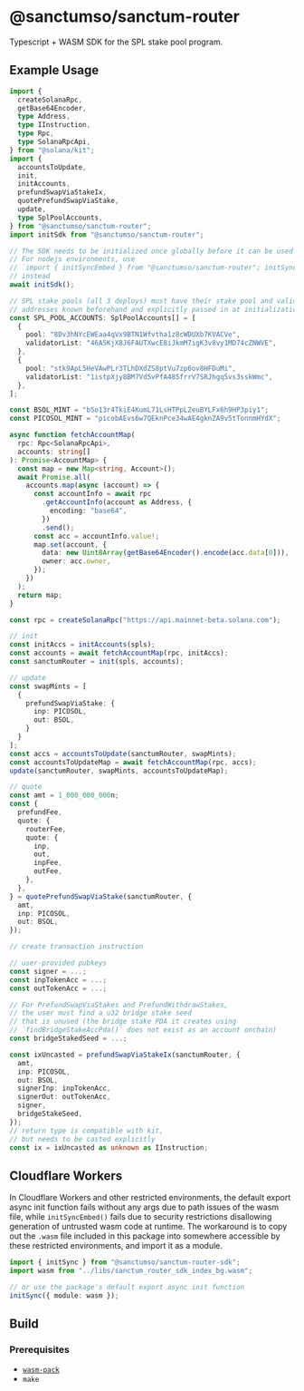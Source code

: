 # @sanctumso/sanctum-router

Typescript + WASM SDK for the SPL stake pool program.

## Example Usage

```ts
import {
  createSolanaRpc,
  getBase64Encoder,
  type Address,
  type IInstruction,
  type Rpc,
  type SolanaRpcApi,
} from "@solana/kit";
import {
  accountsToUpdate,
  init,
  initAccounts,
  prefundSwapViaStakeIx,
  quotePrefundSwapViaStake,
  update,
  type SplPoolAccounts,
} from "@sanctumso/sanctum-router";
import initSdk from "@sanctumso/sanctum-router";

// The SDK needs to be initialized once globally before it can be used (idempotent).
// For nodejs environments, use
// `import { initSyncEmbed } from "@sanctumso/sanctum-router"; initSyncEmbed();`
// instead
await initSdk();

// SPL stake pools (all 3 deploys) must have their stake pool and validator list
// addresses known beforehand and explicitly passed in at initialization time
const SPL_POOL_ACCOUNTS: SplPoolAccounts[] = [
  {
    pool: "8Dv3hNYcEWEaa4qVx9BTN1Wfvtha1z8cWDUXb7KVACVe",
    validatorList: "46A5KjX8J6FAUTXwcE8iJkmM7igK3v8vy1MD74cZNWVE",
  },
  {
    pool: "stk9ApL5HeVAwPLr3TLhDXdZS8ptVu7zp6ov8HFDuMi",
    validatorList: "1istpXjy8BM7Vd5vPfA485frrV7SRJhgq5vs3sskWmc",
  },
];

const BSOL_MINT = "bSo13r4TkiE4KumL71LsHTPpL2euBYLFx6h9HP3piy1";
const PICOSOL_MINT = "picobAEvs6w7QEknPce34wAE4gknZA9v5tTonnmHYdX";

async function fetchAccountMap(
  rpc: Rpc<SolanaRpcApi>,
  accounts: string[]
): Promise<AccountMap> {
  const map = new Map<string, Account>();
  await Promise.all(
    accounts.map(async (account) => {
      const accountInfo = await rpc
        .getAccountInfo(account as Address, {
          encoding: "base64",
        })
        .send();
      const acc = accountInfo.value!;
      map.set(account, {
        data: new Uint8Array(getBase64Encoder().encode(acc.data[0])),
        owner: acc.owner,
      });
    })
  );
  return map;
}

const rpc = createSolanaRpc("https://api.mainnet-beta.solana.com");

// init
const initAccs = initAccounts(spls);
const accounts = await fetchAccountMap(rpc, initAccs);
const sanctumRouter = init(spls, accounts);

// update
const swapMints = [
  {
    prefundSwapViaStake: {
      inp: PICOSOL,
      out: BSOL,
    }
  }
];
const accs = accountsToUpdate(sanctumRouter, swapMints);
const accountsToUpdateMap = await fetchAccountMap(rpc, accs);
update(sanctumRouter, swapMints, accountsToUpdateMap);

// quote
const amt = 1_000_000_000n;
const {
  prefundFee,
  quote: {
    routerFee,
    quote: {
      inp,
      out,
      inpFee,
      outFee,
    },
  },
} = quotePrefundSwapViaStake(sanctumRouter, {
  amt,
  inp: PICOSOL,
  out: BSOL,
});

// create transaction instruction

// user-provided pubkeys
const signer = ...;
const inpTokenAcc = ...;
const outTokenAcc = ...;

// For PrefundSwapViaStakes and PrefundWithdrawStakes,
// the user must find a u32 bridge stake seed
// that is unused (the bridge stake PDA it creates using
// `findBridgeStakeAccPda()` does not exist as an account onchain)
const bridgeStakedSeed = ...;

const ixUncasted = prefundSwapViaStakeIx(sanctumRouter, {
  amt,
  inp: PICOSOL,
  out: BSOL,
  signerInp: inpTokenAcc,
  signerOut: outTokenAcc,
  signer,
  bridgeStakeSeed,
});
// return type is compatible with kit,
// but needs to be casted explicitly
const ix = ixUncasted as unknown as IInstruction;
```

## Cloudflare Workers

In Cloudflare Workers and other restricted environments, the default export async init function fails without any args due to path issues of the wasm file, while `initSyncEmbed()` fails due to security restrictions disallowing generation of untrusted wasm code at runtime. The workaround is to copy out the `.wasm` file included in this package into somewhere accessible by these restricted environments, and import it as a module.

```ts
import { initSync } from "@sanctumso/sanctum-router-sdk";
import wasm from "../libs/sanctum_router_sdk_index_bg.wasm";

// or use the package's default export async init function
initSync({ module: wasm });
```

## Build

### Prerequisites

- [`wasm-pack`](https://rustwasm.github.io/wasm-pack/)
- `make`
